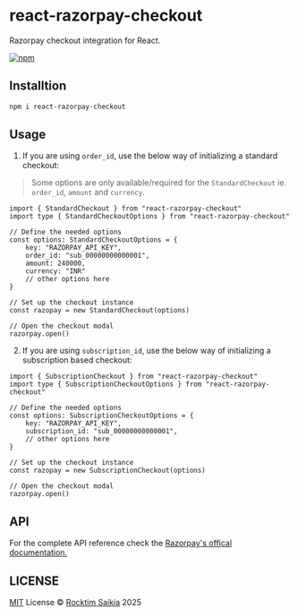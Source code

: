 # react-razorpay-checkout

Razorpay checkout integration for React.

[![npm](https://img.shields.io/npm/v/react-razorpay-checkout?color=bright)](https://npmjs.com/package/react-razorpay-checkout)

## Installtion

```sh
npm i react-razorpay-checkout
```

## Usage

1. If you are using `order_id`, use the below way of initializing a standard checkout:

> Some options are only available/required for the `StandardCheckout` ie. `order_id`, `amount` and `currency`.

```tsx
import { StandardCheckout } from "react-razorpay-checkout"
import type { StandardCheckoutOptions } from "react-razorpay-checkout"

// Define the needed options
const options: StandardCheckoutOptions = {
	key: "RAZORPAY_API_KEY",
	order_id: "sub_00000000000001",
	amount: 240000,
	currency: "INR"
	// other options here
}

// Set up the checkout instance
const razopay = new StandardCheckout(options)

// Open the checkout modal
razorpay.open()
```


2. If you are using `subscription_id`, use the below way of initializing a subscription based checkout:

```tsx
import { SubscriptionCheckout } from "react-razorpay-checkout"
import type { SubscriptionCheckoutOptions } from "react-razorpay-checkout"

// Define the needed options
const options: SubscriptionCheckoutOptions = {
	key: "RAZORPAY_API_KEY",
	subscription_id: "sub_00000000000001",
	// other options here
}

// Set up the checkout instance
const razopay = new SubscriptionCheckout(options)

// Open the checkout modal
razorpay.open()
```

## API
For the complete API reference check the [Razorpay's offical documentation.](https://razorpay.com/docs/payments/payment-gateway/web-integration/standard/integration-steps#123-checkout-options)


## LICENSE

[MIT](./LICENSE) License &copy; [Rocktim Saikia](https://rocktimsaikia.dev) 2025
